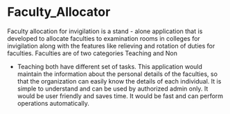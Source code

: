 # Faculty_Allocator
Faculty allocation for invigilation is a stand - alone application that is developed to
allocate faculties to examination rooms in colleges for invigilation along with the features like
relieving and rotation of duties for faculties. Faculties are of two categories Teaching and Non
- Teaching both have different set of tasks. This application would maintain the information
about the personal details of the faculties, so that the organization can easily know the details
of each individual. It is simple to understand and can be used by authorized admin only. It
would be user friendly and saves time. It would be fast and can perform operations
automatically.
